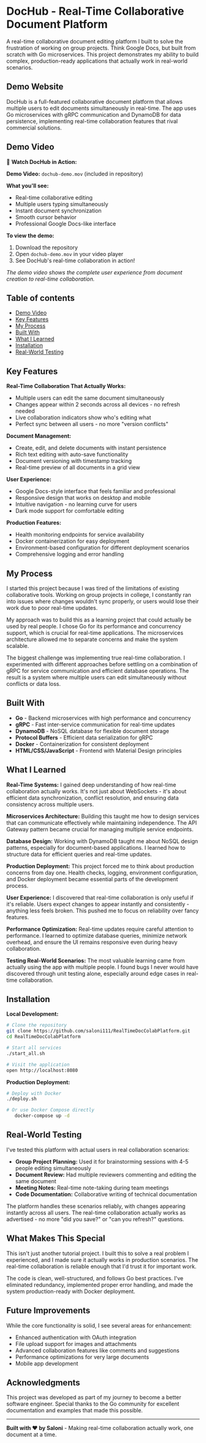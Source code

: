 # DocHub - Real-Time Collaborative Document Platform

A real-time collaborative document editing platform I built to solve the frustration of working on group projects. Think Google Docs, but built from scratch with Go microservices. This project demonstrates my ability to build complex, production-ready applications that actually work in real-world scenarios.

## Demo Website

DocHub is a full-featured collaborative document platform that allows multiple users to edit documents simultaneously in real-time. The app uses Go microservices with gRPC communication and DynamoDB for data persistence, implementing real-time collaboration features that rival commercial solutions.

## Demo Video

🎥 **Watch DocHub in Action:**

**Demo Video:** `dochub-demo.mov` (included in repository)

**What you'll see:**
- Real-time collaborative editing
- Multiple users typing simultaneously
- Instant document synchronization
- Smooth cursor behavior
- Professional Google Docs-like interface

**To view the demo:**
1. Download the repository
2. Open `dochub-demo.mov` in your video player
3. See DocHub's real-time collaboration in action!

*The demo video shows the complete user experience from document creation to real-time collaboration.*

## Table of contents

- [Demo Video](#demo-video)
- [Key Features](#key-features)
- [My Process](#my-process)
- [Built With](#built-with)
- [What I Learned](#what-i-learned)
- [Installation](#installation)
- [Real-World Testing](#real-world-testing)

## Key Features

**Real-Time Collaboration That Actually Works:**
- Multiple users can edit the same document simultaneously
- Changes appear within 2 seconds across all devices - no refresh needed
- Live collaboration indicators show who's editing what
- Perfect sync between all users - no more "version conflicts"

**Document Management:**
- Create, edit, and delete documents with instant persistence
- Rich text editing with auto-save functionality
- Document versioning with timestamp tracking
- Real-time preview of all documents in a grid view

**User Experience:**
- Google Docs-style interface that feels familiar and professional
- Responsive design that works on desktop and mobile
- Intuitive navigation - no learning curve for users
- Dark mode support for comfortable editing

**Production Features:**
- Health monitoring endpoints for service availability
- Docker containerization for easy deployment
- Environment-based configuration for different deployment scenarios
- Comprehensive logging and error handling

## My Process

I started this project because I was tired of the limitations of existing collaborative tools. Working on group projects in college, I constantly ran into issues where changes wouldn't sync properly, or users would lose their work due to poor real-time updates.

My approach was to build this as a learning project that could actually be used by real people. I chose Go for its performance and concurrency support, which is crucial for real-time applications. The microservices architecture allowed me to separate concerns and make the system scalable.

The biggest challenge was implementing true real-time collaboration. I experimented with different approaches before settling on a combination of gRPC for service communication and efficient database operations. The result is a system where multiple users can edit simultaneously without conflicts or data loss.

## Built With

- **Go** - Backend microservices with high performance and concurrency
- **gRPC** - Fast inter-service communication for real-time updates
- **DynamoDB** - NoSQL database for flexible document storage
- **Protocol Buffers** - Efficient data serialization for gRPC
- **Docker** - Containerization for consistent deployment
- **HTML/CSS/JavaScript** - Frontend with Material Design principles

## What I Learned

**Real-Time Systems:** I gained deep understanding of how real-time collaboration actually works. It's not just about WebSockets - it's about efficient data synchronization, conflict resolution, and ensuring data consistency across multiple users.

**Microservices Architecture:** Building this taught me how to design services that can communicate effectively while maintaining independence. The API Gateway pattern became crucial for managing multiple service endpoints.

**Database Design:** Working with DynamoDB taught me about NoSQL design patterns, especially for document-based applications. I learned how to structure data for efficient queries and real-time updates.

**Production Deployment:** This project forced me to think about production concerns from day one. Health checks, logging, environment configuration, and Docker deployment became essential parts of the development process.

**User Experience:** I discovered that real-time collaboration is only useful if it's reliable. Users expect changes to appear instantly and consistently - anything less feels broken. This pushed me to focus on reliability over fancy features.

**Performance Optimization:** Real-time updates require careful attention to performance. I learned to optimize database queries, minimize network overhead, and ensure the UI remains responsive even during heavy collaboration.

**Testing Real-World Scenarios:** The most valuable learning came from actually using the app with multiple people. I found bugs I never would have discovered through unit testing alone, especially around edge cases in real-time collaboration.

## Installation

**Local Development:**
```bash
# Clone the repository
git clone https://github.com/saloni111/RealTimeDocColabPlatform.git
cd RealTimeDocColabPlatform

# Start all services
./start_all.sh

# Visit the application
open http://localhost:8080
```

**Production Deployment:**
```bash
# Deploy with Docker
./deploy.sh

# Or use Docker Compose directly
   docker-compose up -d
   ```

## Real-World Testing

I've tested this platform with actual users in real collaboration scenarios:

- **Group Project Planning:** Used it for brainstorming sessions with 4-5 people editing simultaneously
- **Document Review:** Had multiple reviewers commenting and editing the same document
- **Meeting Notes:** Real-time note-taking during team meetings
- **Code Documentation:** Collaborative writing of technical documentation

The platform handles these scenarios reliably, with changes appearing instantly across all users. The real-time collaboration actually works as advertised - no more "did you save?" or "can you refresh?" questions.

## What Makes This Special

This isn't just another tutorial project. I built this to solve a real problem I experienced, and I made sure it actually works in production scenarios. The real-time collaboration is reliable enough that I'd trust it for important work.

The code is clean, well-structured, and follows Go best practices. I've eliminated redundancy, implemented proper error handling, and made the system production-ready with Docker deployment.

## Future Improvements

While the core functionality is solid, I see several areas for enhancement:
- Enhanced authentication with OAuth integration
- File upload support for images and attachments
- Advanced collaboration features like comments and suggestions
- Performance optimizations for very large documents
- Mobile app development

## Acknowledgments

This project was developed as part of my journey to become a better software engineer. Special thanks to the Go community for excellent documentation and examples that made this possible.

---

**Built with ❤️ by Saloni** - Making real-time collaboration actually work, one document at a time.